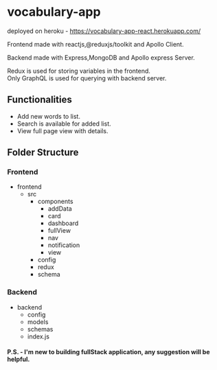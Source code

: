 # vocabulary-app
deployed on heroku - https://vocabulary-app-react.herokuapp.com/

Frontend made with reactjs,@reduxjs/toolkit and Apollo Client.

Backend made with Express,MongoDB and Apollo express Server.


Redux is used for storing variables in the frontend.\
Only GraphQL is used for querying with backend server.


## Functionalities
  - Add new words to list.
  - Search is available for added list.
  - View full page view with details.
  
## Folder Structure
### Frontend
  - frontend
    - src
      - components
        - addData
        - card
        - dashboard
        - fullView
        - nav
        - notification
        - view
       - config
       - redux
       - schema

### Backend
  - backend
    - config
    - models
    - schemas
    - index.js
  
  

#### P.S. - I'm new to building fullStack application, any suggestion will be helpful.
